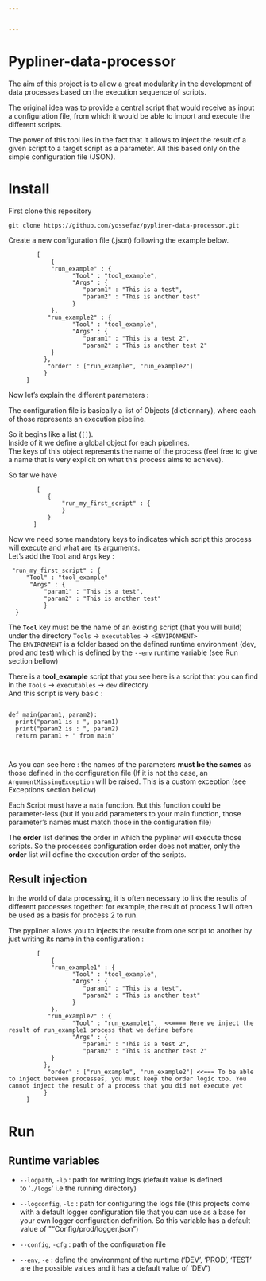 ```yaml
---


---
```


<h1 id="pypliner-data-processor">Pypliner-data-processor</h1>
<p>The aim of this project is to allow a great modularity in the development of data processes based on the execution sequence of scripts.</p>
<p>The original idea was to provide a central script that would receive as input a configuration file, from which it would be able to import and execute the different scripts.</p>
<p>The power of this tool lies in the fact that it allows to inject the result of a given script to a target script as a parameter. All this based only on the simple configuration file (JSON).</p>
<h1 id="install">Install</h1>
<p>First clone this repository</p>
<pre><code>git clone https://github.com/yossefaz/pypliner-data-processor.git
</code></pre>
<p>Create a new configuration file (.json) following the example below.</p>
<pre class=" language-json"><code class="prism  language-json">        <span class="token punctuation">[</span>  
            <span class="token punctuation">{</span>  
            <span class="token string">"run_example"</span> <span class="token punctuation">:</span> <span class="token punctuation">{</span>  
                  <span class="token string">"Tool"</span> <span class="token punctuation">:</span> <span class="token string">"tool_example"</span><span class="token punctuation">,</span>  
                  <span class="token string">"Args"</span> <span class="token punctuation">:</span> <span class="token punctuation">{</span>  
                     <span class="token string">"param1"</span> <span class="token punctuation">:</span> <span class="token string">"This is a test"</span><span class="token punctuation">,</span>  
                     <span class="token string">"param2"</span> <span class="token punctuation">:</span> <span class="token string">"This is another test"</span>  
                  <span class="token punctuation">}</span>  
            <span class="token punctuation">}</span><span class="token punctuation">,</span>  
           <span class="token string">"run_example2"</span> <span class="token punctuation">:</span> <span class="token punctuation">{</span>  
                  <span class="token string">"Tool"</span> <span class="token punctuation">:</span> <span class="token string">"tool_example"</span><span class="token punctuation">,</span>  
                  <span class="token string">"Args"</span> <span class="token punctuation">:</span> <span class="token punctuation">{</span>  
                     <span class="token string">"param1"</span> <span class="token punctuation">:</span> <span class="token string">"This is a test 2"</span><span class="token punctuation">,</span>  
                     <span class="token string">"param2"</span> <span class="token punctuation">:</span> <span class="token string">"This is another test 2"</span>  
            <span class="token punctuation">}</span>  
          <span class="token punctuation">}</span><span class="token punctuation">,</span>  
           <span class="token string">"order"</span> <span class="token punctuation">:</span> <span class="token punctuation">[</span><span class="token string">"run_example"</span><span class="token punctuation">,</span> <span class="token string">"run_example2"</span><span class="token punctuation">]</span>  
          <span class="token punctuation">}</span>
     <span class="token punctuation">]</span>
</code></pre>
<p>Now let’s explain the different parameters :</p>
<p>The configuration file is basically a list of Objects (dictionnary), where each of those represents an execution pipeline.</p>
<p>So it begins like a list (<code>[]</code>).<br>
Inside of it we define a global object for each pipelines.<br>
The keys of this object represents the name of the process (feel free to give a name that is very explicit on what this process aims to achieve).</p>
<p>So far we have</p>
<pre class=" language-json"><code class="prism  language-json">        <span class="token punctuation">[</span>
           <span class="token punctuation">{</span>
	           <span class="token string">"run_my_first_script"</span> <span class="token punctuation">:</span> <span class="token punctuation">{</span>
	           <span class="token punctuation">}</span>
           <span class="token punctuation">}</span>
       <span class="token punctuation">]</span>
</code></pre>
<p>Now we need some mandatory keys to indicates which script this process will execute and what are its arguments.<br>
Let’s add the <code>Tool</code> and <code>Args</code> key :</p>
<pre class=" language-json"><code class="prism  language-json"> <span class="token string">"run_my_first_script"</span> <span class="token punctuation">:</span> <span class="token punctuation">{</span>
     <span class="token string">"Tool"</span> <span class="token punctuation">:</span> <span class="token string">"tool_example"</span>
      <span class="token string">"Args"</span> <span class="token punctuation">:</span> <span class="token punctuation">{</span>  
          <span class="token string">"param1"</span> <span class="token punctuation">:</span> <span class="token string">"This is a test"</span><span class="token punctuation">,</span>  
          <span class="token string">"param2"</span> <span class="token punctuation">:</span> <span class="token string">"This is another test"</span>  
          <span class="token punctuation">}</span>  
  <span class="token punctuation">}</span>
</code></pre>
<p>The <strong><code>Tool</code></strong>  key must be the name of an existing script (that you will build) under the directory <code>Tools</code> -&gt; <code>executables</code> -&gt; <code>&lt;ENVIRONMENT&gt;</code><br>
The <code>ENVIRONMENT</code> is a folder based on the defined runtime environment (dev, prod and test) which is defined by the <code>--env</code> runtime variable (see Run section bellow)</p>
<p>There is a <strong>tool_example</strong> script that you see here is a script that you can find in the <code>Tools</code> -&gt; <code>executables</code> -&gt; <code>dev</code> directory<br>
And this script is very basic :</p>
<pre class=" language-python"><code class="prism  language-python">
<span class="token keyword">def</span> <span class="token function">main</span><span class="token punctuation">(</span>param1<span class="token punctuation">,</span> param2<span class="token punctuation">)</span><span class="token punctuation">:</span>  
  <span class="token keyword">print</span><span class="token punctuation">(</span><span class="token string">"param1 is : "</span><span class="token punctuation">,</span> param1<span class="token punctuation">)</span>  
  <span class="token keyword">print</span><span class="token punctuation">(</span><span class="token string">"param2 is : "</span><span class="token punctuation">,</span> param2<span class="token punctuation">)</span>  
  <span class="token keyword">return</span> param1 <span class="token operator">+</span> <span class="token string">" from main"</span>

</code></pre>
<p>As you can see here : the names of the parameters <strong>must be the sames</strong> as those defined in the configuration file (If it is not the case, an <code>ArgumentMissingException</code> will be raised. This is a custom exception (see Exceptions section bellow)</p>
<p>Each Script must have a <code>main</code> function. But this function could be parameter-less (but if you add parameters to your main function, those parameter’s names must match those in the configuration file)</p>
<p>The <strong>order</strong> list  defines the order in which the pypliner will execute those scripts. So the processes configuration order does not matter, only the <strong>order</strong> list will define the execution order of the scripts.</p>
<h2 id="result-injection">Result injection</h2>
<p>In the world of data processing, it is often necessary to link the results of different processes together: for example, the result of process 1 will often be used as a basis for process 2 to run.</p>
<p>The pypliner allows you to injects the resulte from one script to another by just writing its name in the configuration :</p>
<pre class=" language-json"><code class="prism  language-json">        <span class="token punctuation">[</span>  
            <span class="token punctuation">{</span>  
            <span class="token string">"run_example1"</span> <span class="token punctuation">:</span> <span class="token punctuation">{</span>  
                  <span class="token string">"Tool"</span> <span class="token punctuation">:</span> <span class="token string">"tool_example"</span><span class="token punctuation">,</span>  
                  <span class="token string">"Args"</span> <span class="token punctuation">:</span> <span class="token punctuation">{</span>  
                     <span class="token string">"param1"</span> <span class="token punctuation">:</span> <span class="token string">"This is a test"</span><span class="token punctuation">,</span>  
                     <span class="token string">"param2"</span> <span class="token punctuation">:</span> <span class="token string">"This is another test"</span>  
                  <span class="token punctuation">}</span>  
            <span class="token punctuation">}</span><span class="token punctuation">,</span>  
           <span class="token string">"run_example2"</span> <span class="token punctuation">:</span> <span class="token punctuation">{</span>  
                  <span class="token string">"Tool"</span> <span class="token punctuation">:</span> <span class="token string">"run_example1"</span><span class="token punctuation">,</span>  <span class="token operator">&lt;&lt;=</span><span class="token operator">===</span> Here we inject the result <span class="token keyword">of</span> run_example1 process that we define before 
                  <span class="token string">"Args"</span> <span class="token punctuation">:</span> <span class="token punctuation">{</span>  
                     <span class="token string">"param1"</span> <span class="token punctuation">:</span> <span class="token string">"This is a test 2"</span><span class="token punctuation">,</span>  
                     <span class="token string">"param2"</span> <span class="token punctuation">:</span> <span class="token string">"This is another test 2"</span>  
            <span class="token punctuation">}</span>  
          <span class="token punctuation">}</span><span class="token punctuation">,</span>  
           <span class="token string">"order"</span> <span class="token punctuation">:</span> <span class="token punctuation">[</span><span class="token string">"run_example"</span><span class="token punctuation">,</span> <span class="token string">"run_example2"</span><span class="token punctuation">]</span> <span class="token operator">&lt;&lt;=</span><span class="token operator">==</span> To be able to inject between processes<span class="token punctuation">,</span> you must keep the order logic too<span class="token punctuation">.</span> You cannot inject the result <span class="token keyword">of</span> a process that you did not execute yet 
          <span class="token punctuation">}</span>
     <span class="token punctuation">]</span>
</code></pre>
<h1 id="run">Run</h1>
<h2 id="runtime-variables">Runtime variables</h2>
<ul>
<li>
<p><code>--logpath</code>, <code>-lp</code> : path for writting logs (default value is defined<br>
to 	‘<code>./logs</code>’ i.e the running directory)</p>
</li>
<li>
<p><code>--logconfig</code>, <code>-lc</code> : path for configuring the logs file (this projects come with a default logger configuration file that you can use as a base for your own logger configuration definition. So this variable has a default value of "“Config/prod/logger.json”)</p>
</li>
<li>
<p><code>--config</code>, <code>-cfg</code> : path of the configuration file</p>
</li>
<li>
<p><code>--env</code>, <code>-e</code> : define the environment of the runtime (‘DEV’, ‘PROD’, ‘TEST’ are the possible values and it has a default value of ‘DEV’)</p>
</li>
</ul>

